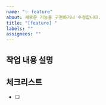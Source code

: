```yaml
---
name: "✨ feature"
about: 새로운 기능을 구현하거나 수정합니다.
title: "[feature] "
labels: ""
assignees: ""
---
```


## 작업 내용 설명

<!-- 해당 브랜치에서 작업할 내용을 간단하게 작성해주세요 -->

## 체크리스트

<!---  "중요한 순서" 대로 작업 리스트를 작성해주세요 -->

- [ ]
